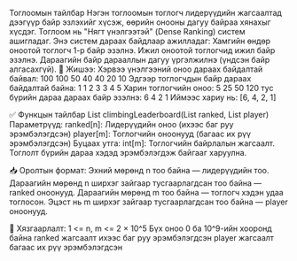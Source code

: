 Тоглоомын тайлбар
Нэгэн тоглоомын тоглогч лидерүүдийн жагсаалтад дээгүүр байр эзлэхийг хүсэж, өөрийн онооны дагуу байраа хянахыг хүсдэг. Тоглоом нь "Нягт үнэлгээтэй" (Dense Ranking) систем ашигладаг. Энэ систем дараах байдлаар ажилладаг: Хамгийн өндөр оноотой тоглогч 1-р байр эзэлнэ. Ижил оноотой тоглогчид ижил байр эзэлнэ. Дараагийн байр дарааллын дагуу үргэлжилнэ (үндсэн байр алгасахгүй). 🎯 Жишээ: Хэрвээ үнэлгээний оноо дараах байдалтай байвал: 100 100 50 40 40 20 10 Эдгээр тоглогчдын байр дараах байдалтай байна: 1 1 2 3 3 4 5 Харин тоглогчийн оноо: 5 25 50 120 тус бүрийн дараа дараах байр эзэлнэ: 6 4 2 1 Иймээс хариу нь: [6, 4, 2, 1]

✅ Функцын тайлбар List climbingLeaderboard(List ranked, List player) Параметрүүд: ranked[n]: Лидерүүдийн оноо (ихээс баг руу эрэмбэлэгдсэн) player[m]: Тоглогчийн оноонууд (багаас их рүү эрэмбэлэгдсэн) Буцаах утга: int[m]: Тоглогчийн байрлалын жагсаалт. Тоглолт бүрийн дараа хэдэд эрэмбэлэгдэж байгааг харуулна.

📥 Оролтын формат: Эхний мөрөнд n тоо байна — лидерүүдийн тоо. Дараагийн мөрөнд n ширхэг зайгаар тусгаарлагдсан тоо байна — ranked оноонууд. Дараагийн мөрөнд m тоо байна — тоглогч хэдэн удаа тоглосон. Эцэст нь m ширхэг зайгаар тусгаарлагдсан тоо байна — player оноонууд.

🧾 Хязгаарлалт: 1 <= n, m <= 2 × 10^5 Бүх оноо 0 ба 10^9-ийн хооронд байна ranked жагсаалт ихээс баг руу эрэмбэлэгдсэн player жагсаалт багаас их рүү эрэмбэлэгдсэн